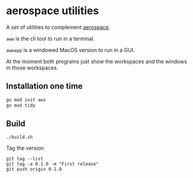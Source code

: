 # aerospace utilities
A set of utilities to complement [aerospace](https://github.com/nikitabobko/AeroSpace).

`aww` is the cli tool to run in a terminal.

`awwapp` is a windowed MacOS version to run in a GUI.

At the moment both programs just show the workspaces and the windows in those workspaces.

## Installation one time
```bash
go mod init aws
go mod tidy
```

## Build

    ./build.sh

Tag the version

    git tag --list
    git tag -a 0.1.0 -m "First release"
    git push origin 0.1.0

